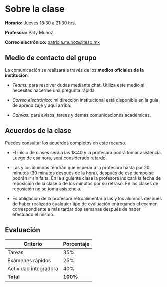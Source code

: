 # Sobre la clase

**Horario:** Jueves 18:30 a 21:30 hrs.

**Profesora:** Paty Muñoz.

**Correo electrónico:** patricia.munoz@iteso.mx

## Medio de contacto del grupo

La comunicación se realizará a través de los **medios oficiales de la institución**:

- _Teams:_ para resolver dudas mediante chat. Utiliza este medio si necesitas hacerme una pregunta rápida.

- _Correo electrónico:_ mi dirección institucional está disponible en la guía de aprendizaje y aquí arriba.

- _Canvas:_ para avisos, tareas y demás comunicaciones académicas.

## Acuerdos de la clase

Puedes consultar los acuerdos completos en [este recurso.](https://iteso.instructure.com/courses/50611/files/10195616?module_item_id=2056959)

- El inicio de clases será a las 18:40 y la profesora podrá tomar asistencia. Luego de esa hora, será considerado retardo.

- Las y los alumnos tendrán que esperar a la profesora hasta por 20 minutos (30 minutos después de la hora), después de ese tiempo se podrán ir sin falta. En la siguiente clase la profesora indicará la fecha de reposición de la clase o de los minutos por su retraso. En las clases de reposición no se toma asistencia.

- Es obligación de la profesora retroalimentar a las y los alumnos después de haber realizado cualquier tipo de evaluación entregando el examen correspondiente a más tardar dos semanas después de haber efectuado el mismo.

## Evaluación

| **Criterio**          | **Porcentaje** |
| --------------------- | -------------- |
| Tareas                | 35%            |
| Exámenes rápidos      | 25%            |
| Actividad integradora | 40%            |
| **Total**             | **100%**       |
